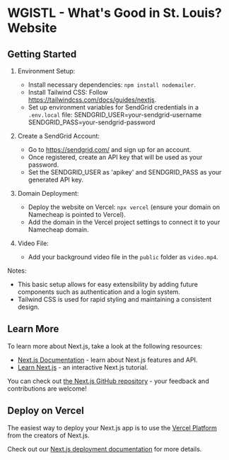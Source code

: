 # WGISTL - What's Good in St. Louis? Website

## Getting Started

1. Environment Setup:
   - Install necessary dependencies: `npm install nodemailer`.
   - Install Tailwind CSS: Follow <https://tailwindcss.com/docs/guides/nextjs>.
   - Set up environment variables for SendGrid credentials in a `.env.local` file:
     SENDGRID_USER=your-sendgrid-username
     SENDGRID_PASS=your-sendgrid-password

2. Create a SendGrid Account:
   - Go to <https://sendgrid.com/> and sign up for an account.
   - Once registered, create an API key that will be used as your password.
   - Set the SENDGRID_USER as 'apikey' and SENDGRID_PASS as your generated API key.

3. Domain Deployment:
   - Deploy the website on Vercel: `npx vercel` (ensure your domain on Namecheap is pointed to Vercel).
   - Add the domain in the Vercel project settings to connect it to your Namecheap domain.

4. Video File:
   - Add your background video file in the `public` folder as `video.mp4`.

Notes:

- This basic setup allows for easy extensibility by adding future components such as authentication and a login system.
- Tailwind CSS is used for rapid styling and maintaining a consistent design.

## Learn More

To learn more about Next.js, take a look at the following resources:

- [Next.js Documentation](https://nextjs.org/docs) - learn about Next.js features and API.
- [Learn Next.js](https://nextjs.org/learn) - an interactive Next.js tutorial.

You can check out [the Next.js GitHub repository](https://github.com/vercel/next.js) - your feedback and contributions are welcome!

## Deploy on Vercel

The easiest way to deploy your Next.js app is to use the [Vercel Platform](https://vercel.com/new?utm_medium=default-template&filter=next.js&utm_source=create-next-app&utm_campaign=create-next-app-readme) from the creators of Next.js.

Check out our [Next.js deployment documentation](https://nextjs.org/docs/app/building-your-application/deploying) for more details.

